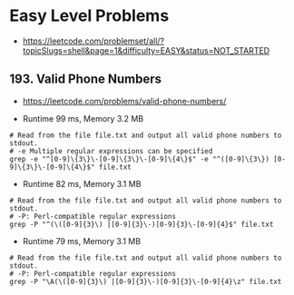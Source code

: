 # Easy Level Problems

- https://leetcode.com/problemset/all/?topicSlugs=shell&page=1&difficulty=EASY&status=NOT_STARTED

## 193. Valid Phone Numbers

- https://leetcode.com/problems/valid-phone-numbers/

- Runtime 99 ms, Memory 3.2 MB
```shell
# Read from the file file.txt and output all valid phone numbers to stdout.
# -e Multiple regular expressions can be specified
grep -e "^[0-9]\{3\}\-[0-9]\{3\}\-[0-9]\{4\}$" -e "^([0-9]\{3\}) [0-9]\{3\}\-[0-9]\{4\}$" file.txt
```
- Runtime 82 ms, Memory 3.1 MB
```shell
# Read from the file file.txt and output all valid phone numbers to stdout.
# -P: Perl-compatible regular expressions
grep -P "^(\([0-9]{3}\) |[0-9]{3}\-)[0-9]{3}\-[0-9]{4}$" file.txt
```
- Runtime 79 ms, Memory 3.1 MB
```shell
# Read from the file file.txt and output all valid phone numbers to stdout.
# -P: Perl-compatible regular expressions
grep -P "\A(\([0-9]{3}\) |[0-9]{3}\-)[0-9]{3}\-[0-9]{4}\z" file.txt
```
